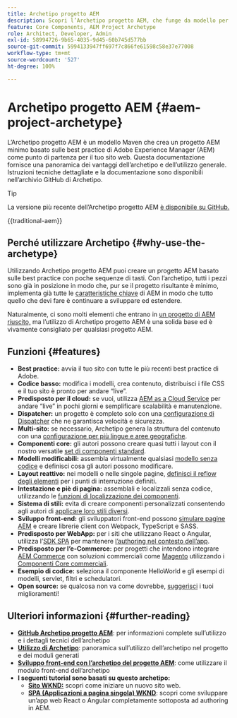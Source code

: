 ```yaml
---
title: Archetipo progetto AEM
description: Scopri l’Archetipo progetto AEM, che funge da modello per le applicazioni basate su AEM.
feature: Core Components, AEM Project Archetype
role: Architect, Developer, Admin
exl-id: 58994726-9b65-4035-9d45-60b745d577bb
source-git-commit: 5994133947ff697f7c866fe61598c58e37e77008
workflow-type: tm+mt
source-wordcount: '527'
ht-degree: 100%

---
```



# Archetipo progetto AEM {#aem-project-archetype}

L’Archetipo progetto AEM è un modello Maven che crea un progetto AEM minimo basato sulle best practice di Adobe Experience Manager (AEM) come punto di partenza per il tuo sito web. Questa documentazione fornisce una panoramica dei vantaggi dell’archetipo e dell’utilizzo generale. Istruzioni tecniche dettagliate e la documentazione sono disponibili nell’archivio GitHub di Archetipo.

>[!TIP]
>
> La versione più recente dell’Archetipo progetto AEM [è disponibile su GitHub.](https://github.com/adobe/aem-project-archetype)

{{traditional-aem}}

## Perché utilizzare Archetipo {#why-use-the-archetype}

Utilizzando Archetipo progetto AEM puoi creare un progetto AEM basato sulle best practice con poche sequenze di tasti. Con l’archetipo, tutti i pezzi sono già in posizione in modo che, pur se il progetto risultante è minimo, implementa già tutte le [caratteristiche chiave](/help/developing/archetype/using.md#what-you-get) di AEM in modo che tutto quello che devi fare è continuare a sviluppare ed estendere.

Naturalmente, ci sono molti elementi che entrano in [un progetto di AEM riuscito,](/help/developing/success.md) ma l’utilizzo di Archetipo progetto AEM è una solida base ed è vivamente consigliato per qualsiasi progetto AEM.

## Funzioni {#features}

* **Best practice:** avvia il tuo sito con tutte le più recenti best practice di Adobe.
* **Codice basso:** modifica i modelli, crea contenuto, distribuisci i file CSS e il tuo sito è pronto per andare “live”.
* **Predisposto per il cloud:** se vuoi, utilizza [AEM as a Cloud Service](https://experienceleague.adobe.com/docs/experience-manager-cloud-service/landing/home.html?lang=it) per andare “live” in pochi giorni e semplificare scalabilità e manutenzione.
* **Dispatcher:** un progetto è completo solo con una [configurazione di Dispatcher](https://experienceleague.adobe.com/docs/experience-manager-dispatcher/using/dispatcher.html?lang=it) che ne garantisca velocità e sicurezza.
* **Multi-sito:** se necessario, Archetipo genera la struttura del contenuto con una [configurazione per più lingue e aree geografiche](https://experienceleague.adobe.com/docs/experience-manager-cloud-service/sites/administering/reusing-content/msm/overview.html?lang=it).
* **Componenti core:** gli autori possono creare quasi tutti i layout con il nostro versatile [set di componenti standard](/help/introduction.md).
* **Modelli modificabili:** assembla virtualmente qualsiasi [modello senza codice](https://experienceleague.adobe.com/docs/experience-manager-learn/sites/page-authoring/template-editor-feature-video-use.html?lang=it) e definisci cosa gli autori possono modificare.
* **Layout reattivo:** nei modelli o nelle singole pagine, [definisci il reflow degli elementi](https://experienceleague.adobe.com/docs/experience-manager-core-components/using/get-started/localization.html?lang=it) per i punti di interruzione definiti.
* **Intestazione e piè di pagina:** assemblali e localizzali senza codice, utilizzando le [funzioni di localizzazione dei componenti](https://experienceleague.adobe.com/docs/experience-manager-core-components/using/get-started/localization.html?lang=it).
* **Sistema di stili:** evita di creare componenti personalizzati consentendo agli autori di [applicare loro stili diversi](https://experienceleague.adobe.com/docs/experience-manager-learn/getting-started-wknd-tutorial-develop/project-archetype/style-system.html?lang=it).
* **Sviluppo front-end:** gli sviluppatori front-end possono [simulare pagine AEM](front-end.md) e creare librerie client con Webpack, TypeScript e SASS.
* **Predisposto per WebApp:** per i siti che utilizzano React o Angular, utilizza l’[SDK SPA](https://experienceleague.adobe.com/docs/experience-manager-cloud-service/content/implementing/developing/hybrid/developing.html?lang=it) per mantenere [l’authoring nel contesto dell’app](https://experienceleague.adobe.com/docs/experience-manager-learn/sites/spa-editor/spa-editor-framework-feature-video-use.html?lang=it).
* **Predisposto per l’e-Commerce:** per progetti che intendono integrare [AEM Commerce](https://experienceleague.adobe.com/docs/experience-manager-cloud-service/content-and-commerce/home.html?lang=it) con soluzioni commerciali come [Magento](https://magento.com/it) utilizzando i [Componenti Core commerciali](https://github.com/adobe/aem-core-cif-components).
* **Esempio di codice:** seleziona il componente HelloWorld e gli esempi di modelli, servlet, filtri e schedulatori.
* **Open source:** se qualcosa non va come dovrebbe, [suggerisci](https://github.com/adobe/aem-core-wcm-components/blob/master/CONTRIBUTING.md) i tuoi miglioramenti!

## Ulteriori informazioni {#further-reading}

* **[GitHub Archetipo progetto AEM](https://github.com/adobe/aem-project-archetype)**: per informazioni complete sull’utilizzo e i dettagli tecnici dell’archetipo
* **[Utilizzo di Archetipo](using.md)**: panoramica sull’utilizzo dell’archetipo nel progetto e dei moduli generati
* **[Sviluppo front-end con l’archetipo del progetto AEM](front-end.md)**: come utilizzare il modulo front-end dell’archetipo
* **I seguenti tutorial sono basati su questo archetipo:**
   * **[Sito WKND:](https://experienceleague.adobe.com/docs/experience-manager-learn/getting-started-wknd-tutorial-develop/overview.html?lang=it)** scopri come iniziare un nuovo sito web.
   * **[SPA (Applicazioni a pagina singola) WKND](https://experienceleague.adobe.com/docs/experience-manager-learn/sites/spa-editor/spa-editor-framework-feature-video-use.html?lang=it)**: scopri come sviluppare un’app web React o Angular completamente sottoposta ad authoring in AEM.
